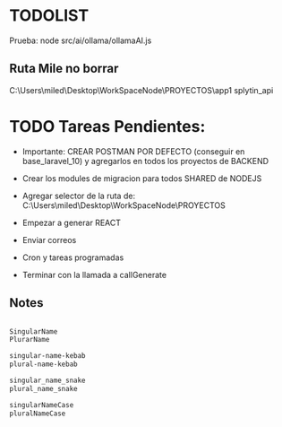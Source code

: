 # TODOLIST

Prueba: node src/ai/ollama/ollamaAI.js

## Ruta Mile no borrar

C:\Users\miled\Desktop\WorkSpaceNode\PROYECTOS\app1
splytin_api


# TODO Tareas Pendientes:

- Importante: CREAR POSTMAN POR DEFECTO (conseguir en base_laravel_10) y agregarlos en todos los proyectos de BACKEND
- Crear los modules de migracion para todos SHARED de NODEJS
- Agregar selector de la ruta de: C:\Users\miled\Desktop\WorkSpaceNode\PROYECTOS
- Empezar a generar REACT
- Enviar correos
- Cron y tareas programadas







- Terminar con la llamada a callGenerate



## Notes

```sh

SingularName 
PlurarName

singular-name-kebab
plural-name-kebab

singular_name_snake
plural_name_snake

singularNameCase
pluralNameCase


```
